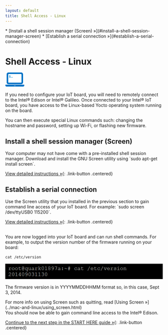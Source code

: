 ```yaml
---
layout: default
title: Shell Access - Linux
---
```


<div id="toc" markdown="1">
* [Install a shell session manager (Screen) »](#install-a-shell-session-manager-screen)
* [Establish a serial connection »](#establish-a-serial-connection)
</div>

# Shell Access - Linux

![computer icon with command prompt](../images/icon-computer_shell.png)

If you need to configure your IoT board, you will need to remotely connect to the Intel® Edison or Intel® Galileo. Once connected to your Intel® IoT board, you have access to the Linux-based Yocto operating system running on the board. 

You can then execute special Linux commands such: changing the hostname and password, setting up Wi-Fi, or flashing new firmware.

## Install a shell session manager (Screen)

<div class="tldr" markdown="1">
Your computer may not have come with a pre-installed shell session manager. Download and install the GNU Screen utility using `sudo apt-get install screen`. 
</div>

[View detailed instructions »](details-install_screen.html){: .link-button .centered}

## Establish a serial connection

<div class="tldr" markdown="1">
Use the Screen utility that you installed in the previous section to gain command line access of your IoT board. For example: `sudo screen /dev/ttyUSB0 115200`.
</div>

[View detailed instructions »](details-screen_connection.html){: .link-button .centered}

<br>

<div class="callout done" markdown="1">
You are now logged into your IoT board and can run shell commands. For example, to output the version number of the firmware running on your board:

```
cat /etc/version
```

![example output after running cat command](../images/firmware_version_output.png)

The firmware version is in YYYYMMDDHHMM format so, in this case, Sept 3, 2014.
</div>

<div class="callout goto" markdown="1">
For more info on using Screen such as quitting, read [Using Screen »](../mac-and-linux/using_screen.html)
</div>

<div id="next-steps" class="callout done" markdown="1">
You should now be able to gain command line access to the Intel® Edison.

[Continue to the next step in the START HERE guide »](../../index.html#done-shell-access){: .link-button .centered}
</div>
